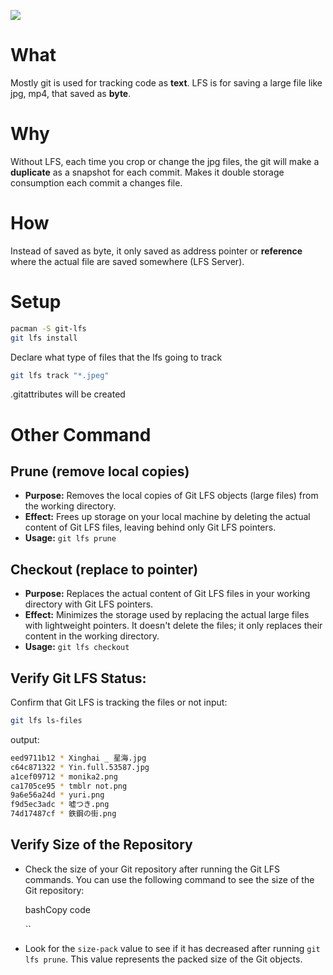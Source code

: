 
![](https://git-lfs.com/images/graphic.gif)
# What
Mostly git is used for tracking code as **text**. LFS is for saving a large file like jpg, mp4, that saved as **byte**.

# Why
Without LFS, each time you crop or change the jpg files, the git will make a **duplicate** as a snapshot for each commit. Makes it double storage consumption each commit a changes file.
# How
Instead of saved as byte, it only saved as address pointer or **reference** where the actual file are saved somewhere (LFS Server).

# Setup
```sh
pacman -S git-lfs
git lfs install
```

Declare what type of files that the lfs going to track
```sh
git lfs track "*.jpeg"
```
.gitattributes will be created


# Other Command
## Prune (remove local copies)
- **Purpose:** Removes the local copies of Git LFS objects (large files) from the working directory.
- **Effect:** Frees up storage on your local machine by deleting the actual content of Git LFS files, leaving behind only Git LFS pointers.
- **Usage:** `git lfs prune`

## Checkout (replace to pointer)
- **Purpose:** Replaces the actual content of Git LFS files in your working directory with Git LFS pointers.
- **Effect:** Minimizes the storage used by replacing the actual large files with lightweight pointers. It doesn't delete the files; it only replaces their content in the working directory.
- **Usage:** `git lfs checkout`

## **Verify** Git LFS Status:
Confirm that Git LFS is tracking the files or not
input:
```sh
git lfs ls-files
```
output:
```sh
eed9711b12 * Xinghai _ 星海.jpg
c64c871322 * Yin.full.53587.jpg
a1cef09712 * monika2.png
ca1705ce95 * tmblr not.png
9a6e56a24d * yuri.png
f9d5ec3adc * 嘘つき.png
74d17487cf * 鉄鋼の街.png
```

## **Verify Size** of the Repository


- Check the size of your Git repository after running the Git LFS commands. You can use the following command to see the size of the Git repository:
    
    bashCopy code
    
    ``
    
- Look for the `size-pack` value to see if it has decreased after running `git lfs prune`. This value represents the packed size of the Git objects.

